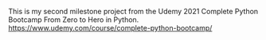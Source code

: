 This is my second milestone project from the Udemy 2021 Complete Python Bootcamp From Zero to Hero in Python.
https://www.udemy.com/course/complete-python-bootcamp/
